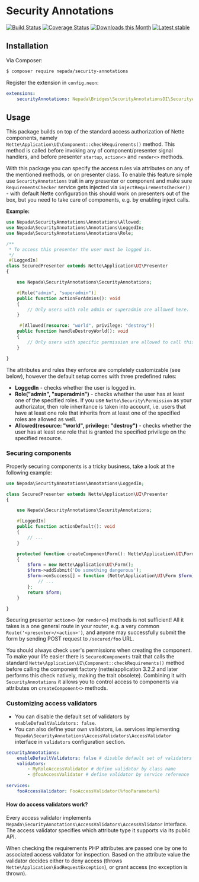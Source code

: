 Security Annotations
====================

[![Build Status](https://github.com/nepada/security-annotations/workflows/CI/badge.svg)](https://github.com/nepada/security-annotations/actions?query=workflow%3ACI+branch%3Amaster)
[![Coverage Status](https://coveralls.io/repos/github/nepada/security-annotations/badge.svg?branch=master)](https://coveralls.io/github/nepada/security-annotations?branch=master)
[![Downloads this Month](https://img.shields.io/packagist/dm/nepada/security-annotations.svg)](https://packagist.org/packages/nepada/security-annotations)
[![Latest stable](https://img.shields.io/packagist/v/nepada/security-annotations.svg)](https://packagist.org/packages/nepada/security-annotations)


Installation
------------

Via Composer:

```sh
$ composer require nepada/security-annotations
```

Register the extension in `config.neon`:

```yaml
extensions:
    securityAnnotations: Nepada\Bridges\SecurityAnnotationsDI\SecurityAnnotationsExtension
```


Usage
-----

This package builds on top of the standard access authorization of Nette components, namely `Nette\Application\UI\Component::checkRequirements()` method.
This method is called before invoking any of component/presenter signal handlers, and before presenter `startup`, `action<>` and `render<>` methods.

With this package you can specify the access rules via attributes on any of the mentioned methods, or on presenter class.
To enable this feature simple use `SecurityAnnotations` trait in any presenter or component and make sure `RequirementsChecker` service gets injected via `injectRequirementsChecker()` - with default Nette configuration this should work on presenters out of the box, but you need to take care of components, e.g. by enabling inject calls.

**Example:**
```php
use Nepada\SecurityAnnotations\Annotations\Allowed;
use Nepada\SecurityAnnotations\Annotations\LoggedIn;
use Nepada\SecurityAnnotations\Annotations\Role;

/**
 * To access this presenter the user must be logged in.
 */
 #[LoggedIn]
class SecuredPresenter extends Nette\Application\UI\Presenter
{

    use Nepada\SecurityAnnotations\SecurityAnnotations;

    #[Role("admin", "superadmin")]
    public function actionForAdmins(): void
    {
        // Only users with role admin or superadmin are allowed here.
    }

     #[Allowed(resource: "world", privilege: "destroy")]
    public function handleDestroyWorld(): void
    {
        // Only users with specific permission are allowed to call this signal.
    }

}
```

The attributes and rules they enforce are completely customizable (see below), however the default setup comes with three predefined rules:

- **LoggedIn** - checks whether the user is logged in.
- **Role("admin", "superadmin")** - checks whether the user has at least one of the specified roles.
  If you use `Nette\Security\Permission` as your authorizator, then role inheritance is taken into account, i.e. users that have at least one role that inherits from at least one of the specified roles are allowed as well.
- **Allowed(resource: "world", privilege: "destroy")** - checks whether the user has at least one role that is granted the specified privilege on the specified resource.


### Securing components

Properly securing components is a tricky business, take a look at the following example:

```php
use Nepada\SecurityAnnotations\Annotations\LoggedIn;

class SecuredPresenter extends Nette\Application\UI\Presenter
{

    use Nepada\SecurityAnnotations\SecurityAnnotations;

    #[LoggedIn]
    public function actionDefault(): void
    {
        // ...
    }

    protected function createComponentForm(): Nette\Application\UI\Form
    {
        $form = new Nette\Application\UI\Form();
        $form->addSubmit('Do something dangerous');
        $form->onSuccess[] = function (Nette\Application\UI\Form $form): void {
            // ...
        };
        return $form;
    }

}
```

Securing presenter `action<>` (or `render<>`) methods is not sufficient! All it takes is a one general route in your router, e.g. a very common `Route('<presenter>/<action>')`, and anyone may successfully submit the form by sending POST request to `/secured/foo` URL.

You should always check user's permissions when creating the component. To make your life easier there is `SecuredComponents` trait that calls the standard `Nette\Application\UI\Component::checkRequirements()` method before calling the component factory (nette/application 3.2.2 and later performs this check natively, making the trait obsolete). Combining it with `SecurityAnnotations` it allows you to control access to components via attributes on `createComponent<>` methods.


### Customizing access validators

- You can disable the default set of validators by `enableDefaultValidators: false`.
- You can also define your own validators, i.e. services implementing `Nepada\SecurityAnnotations\AccessValidators\AccessValidator` interface in `validators` configuration section.

```yaml
securityAnnotations:
    enableDefaultValidators: false # disable default set of validators
    validators:
        - MyRoleAccessValidator # define validator by class name
        - @fooAccessValidator # define validator by service reference
        
services:
    fooAccessValidator: FooAccessValidator(%fooParameter%)
```

#### How do access validators work?

Every access validator implements `Nepada\SecurityAnnotations\AccessValidators\AccessValidator` interface. The access validator specifies which attribute type it supports via its public API.

When checking the requirements PHP attributes are passed one by one to associated access validator for inspection. Based on the attribute value the validator decides either to deny access (throws `Nette\Application\BadRequestException`), or grant access (no exception is thrown).
